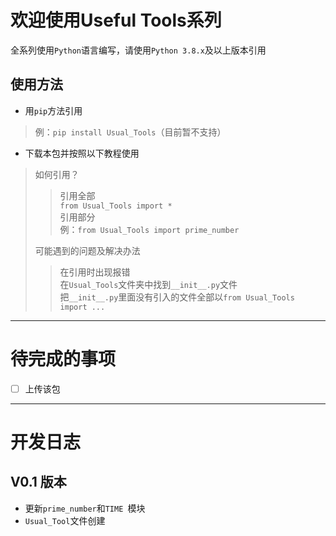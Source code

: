 # 欢迎使用Useful Tools系列
全系列使用`Python`语言编写，请使用`Python 3.8.x`及以上版本引用  
## 使用方法     
- 用`pip`方法引用    
>例：`pip install Usual_Tools`（目前暂不支持）  
- 下载本包并按照以下教程使用
>如何引用？
>>引用全部  
`from Usual_Tools import *`   
>>引用部分  
例：`from Usual_Tools import prime_number`  
>
>可能遇到的问题及解决办法   
>   
>>在引用时出现报错  
在`Usual_Tools`文件夹中找到`__init__.py`文件    
把`__init__.py`里面没有引入的文件全部以`from Usual_Tools import ...`    
- - -
# 待完成的事项  
- [ ] 上传该包
- - -
# 开发日志      
## V0.1 版本    
- 更新`prime_number`和`TIME `模块   
- `Usual_Tool`文件创建